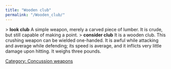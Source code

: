 ```yaml
---
title: "Wooden club"
permalink: "/Wooden_club/"
---
```


\> **look club**
A simple weapon, merely a carved piece of lumber. It is crude, but
still
capable of making a point.
\> **consider club**
It is a wooden club.
This crushing weapon can be wielded one-handed.
It is awful while attacking and average while defending; its speed is
average, and it inflicts very little damage upon hitting.
It weighs three pounds.

[Category: Concussion weapons](Category:_Concussion_weapons "wikilink")